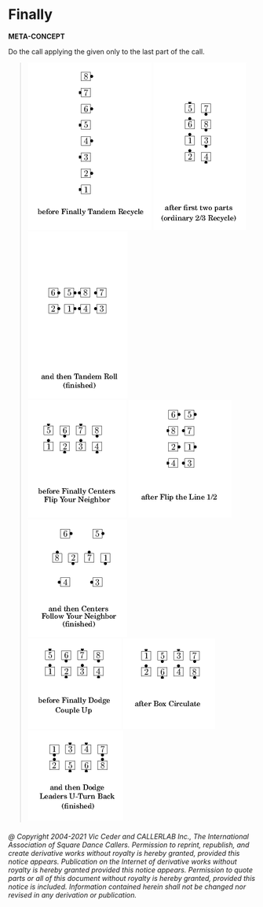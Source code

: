 
# Finally <concept> <anything>
**META-CONCEPT**   

Do the <anything> call applying the given <concept> only to the last part of the call.

> 
> ![alt](finally-1.png)
> ![alt](finally-2.png)
> ![alt](finally-3.png)  
> ![alt](finally-4.png)
> ![alt](finally-5.png)
> ![alt](finally-6.png)  
> ![alt](finally-7.png)
> ![alt](finally-8.png)
> ![alt](finally-9.png)
> 

###### @ Copyright 2004-2021 Vic Ceder and CALLERLAB Inc., The International Association of Square Dance Callers. Permission to reprint, republish, and create derivative works without royalty is hereby granted, provided this notice appears. Publication on the Internet of derivative works without royalty is hereby granted provided this notice appears. Permission to quote parts or all of this document without royalty is hereby granted, provided this notice is included. Information contained herein shall not be changed nor revised in any derivation or publication.
